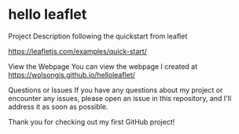 # hello leaflet

Project Description 
following the quickstart from leaflet

https://leafletjs.com/examples/quick-start/ 

View the Webpage
You can view the webpage I created at https://wolsongis.github.io/helloleaflet/

Questions or Issues
If you have any questions about my project or encounter any issues, please open an issue in this repository, and I'll address it as soon as possible.

Thank you for checking out my first GitHub project! 
